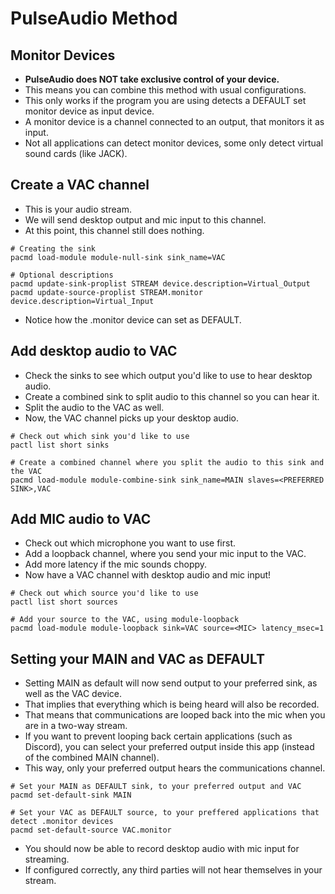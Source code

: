 # PulseAudio Method
## Monitor Devices
* **PulseAudio does NOT take exclusive control of your device.**
* This means you can combine this method with usual configurations.
* This only works if the program you are using detects a DEFAULT set monitor device as input device.
* A monitor device is a channel connected to an output, that monitors it as input.
* Not all applications can detect monitor devices, some only detect virtual sound cards (like JACK).

## Create a VAC channel
* This is your audio stream.
* We will send desktop output and mic input to this channel.
* At this point, this channel still does nothing.

```
# Creating the sink
pacmd load-module module-null-sink sink_name=VAC

# Optional descriptions
pacmd update-sink-proplist STREAM device.description=Virtual_Output
pacmd update-source-proplist STREAM.monitor device.description=Virtual_Input
```

* Notice how the .monitor device can set as DEFAULT.

## Add desktop audio to VAC
* Check the sinks to see which output you'd like to use to hear desktop audio.
* Create a combined sink to split audio to this channel so you can hear it.
* Split the audio to the VAC as well.
* Now, the VAC channel picks up your desktop audio.

```
# Check out which sink you'd like to use
pactl list short sinks

# Create a combined channel where you split the audio to this sink and the VAC
pacmd load-module module-combine-sink sink_name=MAIN slaves=<PREFERRED SINK>,VAC
```

## Add MIC audio to VAC
* Check out which microphone you want to use first.
* Add a loopback channel, where you send your mic input to the VAC.
* Add more latency if the mic sounds choppy.
* Now have a VAC channel with desktop audio and mic input!

```
# Check out which source you'd like to use
pactl list short sources

# Add your source to the VAC, using module-loopback
pacmd load-module module-loopback sink=VAC source=<MIC> latency_msec=1
```

## Setting your MAIN and VAC as DEFAULT
* Setting MAIN as default will now send output to your preferred sink, as well as the VAC device.
* That implies that everything which is being heard will also be recorded.
* That means that communications are looped back into the mic when you are in a two-way stream.
* If you want to prevent looping back certain applications (such as Discord), you can select your preferred output inside this app (instead of the combined MAIN channel).
* This way, only your preferred output hears the communications channel.

```
# Set your MAIN as DEFAULT sink, to your preferred output and VAC
pacmd set-default-sink MAIN

# Set your VAC as DEFAULT source, to your preffered applications that detect .monitor devices
pacmd set-default-source VAC.monitor
```

* You should now be able to record desktop audio with mic input for streaming.
* If configured correctly, any third parties will not hear themselves in your stream.
